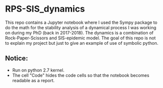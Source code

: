 # RPS-SIS_dynamics
This repo contains a Jupyter notebook where I used the Sympy package to do the math for the stability analysis of a dynamical process I was working on during my PhD (back in 2017-2018). The dynamics is a combination of Rock-Paper-Scissors and SIS-epidemic model. The goal of this repo is not to explain my project but just to give an example of use of symbolic python. 

## Notice:
* Run on python 2.7 kernel.
* The cell "Code" hides the code cells so that the notebook becomes readable as a report.
